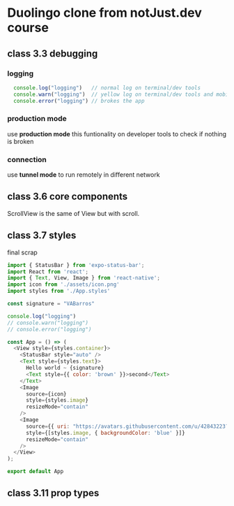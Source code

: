 # Duolingo clone from notJust.dev course

## class 3.3 debugging

### logging

```js
  console.log("logging")   // normal log on terminal/dev tools
  console.warn("logging")  // yellow log on terminal/dev tools and mobile
  console.error("logging") // brokes the app
```

### production mode

use **production mode** this funtionality on developer tools to check if nothing is broken

### connection

use **tunnel mode** to run remotely in different network

## class 3.6 core components

ScrollView is the same of View but with scroll.

## class 3.7 styles

final scrap

```js
import { StatusBar } from 'expo-status-bar';
import React from 'react';
import { Text, View, Image } from 'react-native';
import icon from './assets/icon.png'
import styles from './App.styles'

const signature = "VABarros"

console.log("logging")
// console.warn("logging")
// console.error("logging")

const App = () => (
  <View style={styles.container}>
    <StatusBar style="auto" />
    <Text style={styles.text}>
      Hello world ~ {signature}
      <Text style={{ color: 'brown' }}>second</Text>
    </Text>
    <Image
      source={icon}
      style={styles.image}
      resizeMode="contain"
    />
    <Image
      source={{ uri: "https://avatars.githubusercontent.com/u/42843223?v=4" }}
      style={[styles.image, { backgroundColor: 'blue' }]}
      resizeMode="contain"
    />
  </View>
);

export default App
```

## class 3.11 prop types
